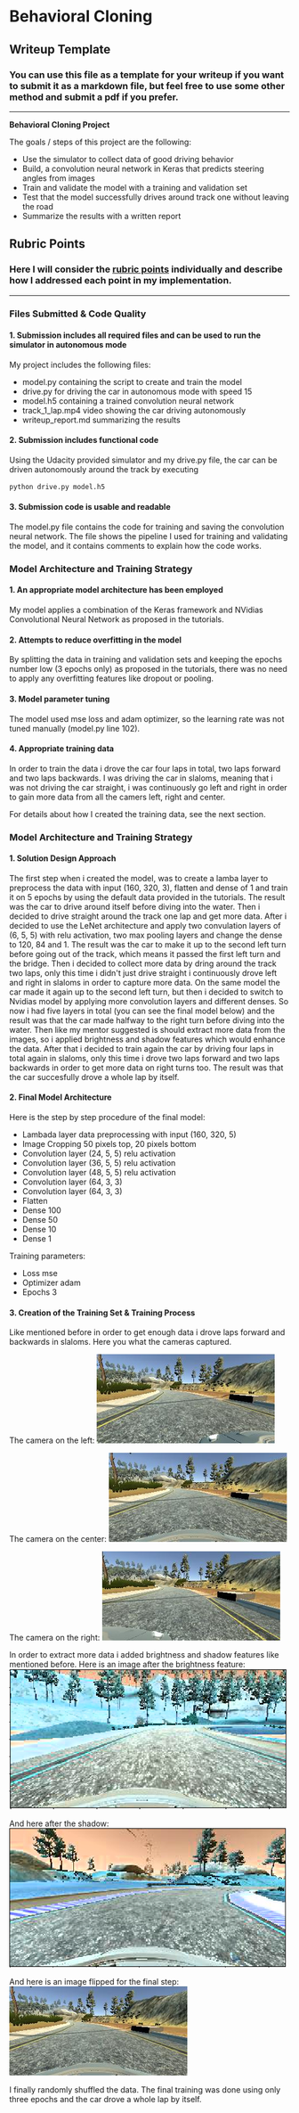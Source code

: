 # **Behavioral Cloning** 

## Writeup Template

### You can use this file as a template for your writeup if you want to submit it as a markdown file, but feel free to use some other method and submit a pdf if you prefer.

---

**Behavioral Cloning Project**

The goals / steps of this project are the following:
* Use the simulator to collect data of good driving behavior
* Build, a convolution neural network in Keras that predicts steering angles from images
* Train and validate the model with a training and validation set
* Test that the model successfully drives around track one without leaving the road
* Summarize the results with a written report


[//]: # (Image References)

[image1]: ./examples/placeholder.png "Model Visualization"
[image2]: ./examples/placeholder.png "Grayscaling"
[image3]: ./examples/placeholder_small.png "Recovery Image"
[image4]: ./examples/placeholder_small.png "Recovery Image"
[image5]: ./examples/placeholder_small.png "Recovery Image"
[image6]: ./examples/placeholder_small.png "Normal Image"
[image7]: ./examples/placeholder_small.png "Flipped Image"

## Rubric Points
### Here I will consider the [rubric points](https://review.udacity.com/#!/rubrics/432/view) individually and describe how I addressed each point in my implementation.  

---
### Files Submitted & Code Quality

#### 1. Submission includes all required files and can be used to run the simulator in autonomous mode

My project includes the following files:
* model.py containing the script to create and train the model
* drive.py for driving the car in autonomous mode with speed 15
* model.h5 containing a trained convolution neural network 
* track_1_lap.mp4 video showing the car driving autonomously
* writeup_report.md summarizing the results

#### 2. Submission includes functional code
Using the Udacity provided simulator and my drive.py file, the car can be driven autonomously around the track by executing 
```sh
python drive.py model.h5
```

#### 3. Submission code is usable and readable

The model.py file contains the code for training and saving the convolution neural network. The file shows the pipeline I used for training and validating the model, and it contains comments to explain how the code works.

### Model Architecture and Training Strategy

#### 1. An appropriate model architecture has been employed

My model applies a combination of the Keras framework and NVidias Convolutional Neural Network as proposed in the tutorials. 

#### 2. Attempts to reduce overfitting in the model

By splitting the data in training and validation sets and keeping the epochs number low (3 epochs only) as proposed in the tutorials, there was no need to apply any overfitting features like dropout or pooling.

#### 3. Model parameter tuning

The model used mse loss and adam optimizer, so the learning rate was not tuned manually (model.py line 102).

#### 4. Appropriate training data

In order to train the data i drove the car four laps in total, two laps forward and two laps backwards. I was driving the car in slaloms, meaning that i was not driving the car straight, i was continuously go left and right in order to gain more data from all the camers left, right and center.

For details about how I created the training data, see the next section. 

### Model Architecture and Training Strategy

#### 1. Solution Design Approach

The first step when i created the model, was to create a lamba layer to preprocess the data with input (160, 320, 3), flatten and dense of 1 and train it on 5 epochs by using the default data provided in the tutorials. The result was the car to drive around itself before diving into the water.
Then i decided to drive straight around the track one lap and get more data. After i decided to use the LeNet architecture and apply 
two convulation layers of (6, 5, 5) with relu activation, two max pooling layers and change the dense to 120, 84 and 1. The result was
the car to make it up to the second left turn before going out of the track, which means it passed the first left turn and the bridge.
Then i decided to collect more data by dring around the track two laps, only this time i didn't just drive straight i continuously drove left and right in slaloms in order to capture more data. On the same model the car made it again up to the second left turn, but then i decided to switch to Nvidias model by applying more convolution layers and different denses. So now i had five layers in total (you can see the final model below) and the result was that the car made halfway to the right turn before diving into the water.
Then like my mentor suggested is should extract more data from the images, so i applied brightness and shadow features which would enhance the data. After that i decided to train again the car by driving four laps in total again in slaloms, only this time i drove two laps forward and two laps backwards in order to get more data on right turns too.
The result was that the car succesfully drove a whole lap by itself.

#### 2. Final Model Architecture

Here is the step by step procedure of the final model:
  - Lambada layer data preprocessing with input (160, 320, 5)
  - Image Cropping 50 pixels top, 20 pixels bottom
  - Convolution layer (24, 5, 5) relu activation
  - Convolution layer (36, 5, 5) relu activation
  - Convolution layer (48, 5, 5) relu activation
  - Convolution layer (64, 3, 3) 
  - Convolution layer (64, 3, 3) 
  - Flatten
  - Dense 100
  - Dense 50
  - Dense 10
  - Dense 1
  
Training parameters:
  - Loss mse
  - Optimizer adam
  - Epochs 3

#### 3. Creation of the Training Set & Training Process

Like mentioned before in order to get enough data i drove laps forward and backwards in slaloms. Here you what the cameras captured.

The camera on the left:
![title](./images/left.jpg)

The camera on the center:
![title](./images/center.jpg)

The camera on the right:
![title](./images/right.jpg)

In order to extract more data i added brightness and shadow features like mentioned before. Here is an image after the brightness feature:
![title](./images/bright.PNG)

And here after the shadow:
![title](./images/shadow.PNG)

And here is an image flipped for the final step:
![title](./images/center_flip.jpg)

I finally randomly shuffled the data. The final training was done using only three epochs and the car drove a whole lap by itself.
